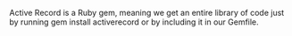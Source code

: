 Active Record is a Ruby gem, meaning we get an entire library of code just by running 
        gem install activerecord            or by including it in our Gemfile.

